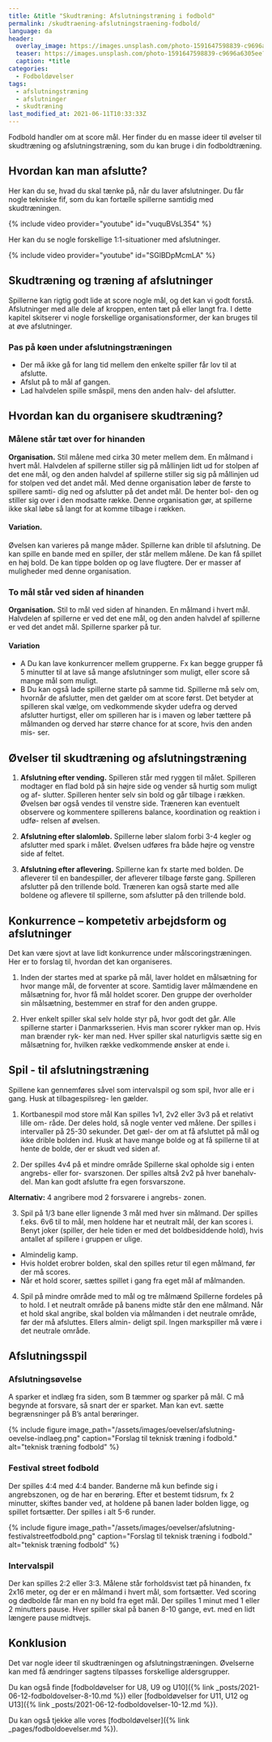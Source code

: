 ```yaml
---
title: &title "Skudtræning: Afslutningstræning i fodbold"
permalink: /skudtraening-afslutningstraening-fodbold/
language: da
header:
  overlay_image: https://images.unsplash.com/photo-1591647598839-c9696a6305ee?ixid=MnwxMjA3fDB8MHxwaG90by1wYWdlfHx8fGVufDB8fHx8&ixlib=rb-1.2.1&auto=format&fit=crop&h=600&w=1200&q=10
  teaser: https://images.unsplash.com/photo-1591647598839-c9696a6305ee?ixid=MnwxMjA3fDB8MHxwaG90by1wYWdlfHx8fGVufDB8fHx8&ixlib=rb-1.2.1&auto=format&fit=crop&h=300&w=400&q=10
  caption: *title
categories:
  - Fodboldøvelser
tags:
  - afslutningstræning
  - afslutninger
  - skudtræning
last_modified_at: 2021-06-11T10:33:33Z
---
```


Fodbold handler om at score mål. Her finder du en masse ideer til øvelser til skudtræning og afslutningstræning, som du kan bruge i din fodboldtræning.

## Hvordan kan man afslutte?

Her kan du se, hvad du skal tænke på, når du laver afslutninger. Du får nogle tekniske fif, som du kan fortælle spillerne samtidig med skudtræningen.

{% include video provider="youtube" id="vuquBVsL354" %}

Her kan du se nogle forskellige 1:1-situationer med afslutninger.

{% include video provider="youtube" id="SGlBDpMcmLA" %}

## Skudtræning og træning af afslutninger

Spillerne kan rigtig godt lide at score nogle mål, og
det kan vi godt forstå. Afslutninger med alle dele af
kroppen, enten tæt på eller langt fra. I dette kapitel
skitserer vi nogle forskellige organisationsformer, der
kan bruges til at øve afslutninger.

### Pas på køen under afslutningstræningen

- Der må ikke gå for lang tid mellem den enkelte
spiller får lov til at afslutte.
- Afslut på to mål af gangen.
- Lad halvdelen spille småspil, mens den anden halv-
del afslutter.

## Hvordan kan du organisere skudtræning?

### Målene står tæt over for hinanden

**Organisation.** Stil målene med cirka 30 meter mellem
dem. En målmand i hvert mål. Halvdelen af spillerne
stiller sig på mållinjen lidt ud for stolpen af det ene
mål, og den anden halvdel af spillerne stiller sig sig
på mållinjen ud for stolpen ved det andet mål. Med
denne organisation løber de første to spillere samti-
dig ned og afslutter på det andet mål. De henter bol-
den og stiller sig over i den modsatte række. Denne
organisation gør, at spillerne ikke skal løbe så langt
for at komme tilbage i rækken.

#### Variation.

Øvelsen kan varieres på mange måder.
Spillerne kan drible til afslutning. De kan spille en
bande med en spiller, der står mellem målene. De kan
få spillet en høj bold. De kan tippe bolden op og lave
flugtere. Der er masser af muligheder med denne
organisation.

### To mål står ved siden af hinanden

**Organisation.** Stil to mål ved siden af hinanden. En
målmand i hvert mål. Halvdelen af spillerne er ved
det ene mål, og den anden halvdel af spillerne er ved
det andet mål. Spillerne sparker på tur.

#### Variation
- A Du kan lave konkurrencer mellem grupperne.
Fx kan begge grupper få 5 minutter til at lave så
mange afslutninger som muligt, eller score så
mange mål som muligt.
- B Du kan også lade spillerne starte på samme tid.
Spillerne må selv om, hvornår de afslutter, men det
gælder om at score først. Det betyder at spilleren
skal vælge, om vedkommende skyder udefra og
derved afslutter hurtigst, eller om spilleren har is i
maven og løber tættere på målmanden og derved
har større chance for at score, hvis den anden mis-
ser.

## Øvelser til skudtræning og afslutningstræning

1. **Afslutning efter vending.** Spilleren står med ryggen
til målet. Spilleren modtager en flad bold på sin
højre side og vender så hurtig som muligt og af-
slutter. Spilleren henter selv sin bold og går tilbage
i rækken. Øvelsen bør også vendes til venstre side.
Træneren kan eventuelt observere og kommentere
spillerens balance, koordination og reaktion i udfø-
relsen af øvelsen.

2. **Afslutning efter slalomløb.** Spillerne løber slalom
forbi 3-4 kegler og afslutter med spark i målet.
Øvelsen udføres fra både højre og venstre side af
feltet.

3. **Afslutning efter aflevering.** Spillerne kan fx starte
med bolden. De afleverer til en bandespiller, der
afleverer tilbage første gang. Spilleren afslutter på
den trillende bold. Træneren kan også starte med
alle boldene og aflevere til spillerne, som afslutter
på den trillende bold.

## Konkurrence – kompetetiv arbejdsform og afslutninger

Det kan være sjovt at lave lidt konkurrence under
målscoringstræningen. Her er to forslag til, hvordan
det kan organiseres.

1. Inden der startes med at sparke på mål, laver
holdet en målsætning for hvor mange mål, de
forventer at score. Samtidig laver målmændene
en målsætning for, hvor få mål holdet scorer. Den
gruppe der overholder sin målsætning, bestemmer
en straf for den anden gruppe.

2. Hver enkelt spiller skal selv holde styr på, hvor godt
det går. Alle spillerne starter i Danmarksserien. Hvis
man scorer rykker man op. Hvis man brænder ryk-
ker man ned. Hver spiller skal naturligvis sætte sig
en målsætning for, hvilken række vedkommende
ønsker at ende i.

## Spil - til afslutningstræning

Spillene kan gennemføres såvel som intervalspil og
som spil, hvor alle er i gang. Husk at tilbagespilsreg-
len gælder.

1. Kortbanespil mod store mål
Kan spilles 1v1, 2v2 eller 3v3 på et relativt lille om-
råde. Der deles hold, så nogle venter ved målene.
Der spilles i intervaller på 25-30 sekunder. Det gæl-
der om at få afsluttet på mål og ikke drible bolden
ind. Husk at have mange bolde og at få spillerne til
at hente de bolde, der er skudt ved siden af.

2. Der spilles 4v4 på et mindre område
Spillerne skal opholde sig i enten angrebs- eller for-
svarszonen. Der spilles altså 2v2 på hver banehalv-
del. Man kan godt afslutte fra egen forsvarszone.

**Alternativ:** 4 angribere mod 2 forsvarere i angrebs-
zonen.

3. Spil på 1/3 bane eller lignende
3 mål med hver sin målmand. Der spilles f.eks. 6v6
til to mål, men holdene har et neutralt mål, der kan
scores i. Benyt joker (spiller, der hele tiden er med
det boldbesiddende hold), hvis antallet af spillere i
gruppen er ulige.
- Almindelig kamp.
- Hvis holdet erobrer bolden, skal den spilles retur
til egen målmand, før der må scores.
- Når et hold scorer, sættes spillet i gang fra eget
mål af målmanden.

4. Spil på mindre område med to mål og tre målmænd
Spillerne fordeles på to hold. I et neutralt område
på banens midte står den ene målmand. Når et
hold skal angribe, skal bolden via målmanden i det
neutrale område, før der må afsluttes. Ellers almin-
deligt spil. Ingen markspiller må være i det neutrale
område.

## Afslutningsspil

### Afslutningsøvelse

A sparker et indlæg fra siden, som B tæmmer og sparker på mål. C må begynde at forsvare, så snart der er sparket.
Man kan evt. sætte begrænsninger på B’s antal berøringer.

{% include figure image_path="/assets/images/oevelser/afslutning-oevelse-indlaeg.png" caption="Forslag til teknisk træning i fodbold." alt="teknisk træning fodbold" %}

### Festival street fodbold

Der spilles 4:4 med 4:4 bander. Banderne må kun befinde sig i angrebszonen, og de har en berøring. Efter et bestemt tidsrum, fx 2 minutter, skiftes bander ved, at holdene på banen lader bolden ligge, og spillet fortsætter. Der spilles i alt 5-6 runder.

{% include figure image_path="/assets/images/oevelser/afslutning-festivalstreetfodbold.png" caption="Forslag til teknisk træning i fodbold." alt="teknisk træning fodbold" %}

### Intervalspil

Der kan spilles 2:2 eller 3:3. Målene står forholdsvist tæt på hinanden, fx 2x16 meter, og der er en målmand i hvert mål, som fortsætter.
Ved scoring og dødbolde får man en ny bold fra eget mål.
Der spilles 1 minut med 1 eller 2 minutters pause.
Hver spiller skal på banen 8-10 gange, evt. med en lidt længere pause midtvejs.

## Konklusion

Det var nogle ideer til skudtræningen og afslutningstræningen. Øvelserne kan med få ændringer sagtens tilpasses forskellige aldersgrupper.

Du kan også finde [fodboldøvelser for U8, U9 og U10]({% link _posts/2021-06-12-fodboldovelser-8-10.md %}) eller [fodboldøvelser for U11, U12 og U13]({% link _posts/2021-06-12-fodboldovelser-10-12.md %}).

Du kan også tjekke alle vores [fodboldøvelser]({% link _pages/fodboldoevelser.md %}).
